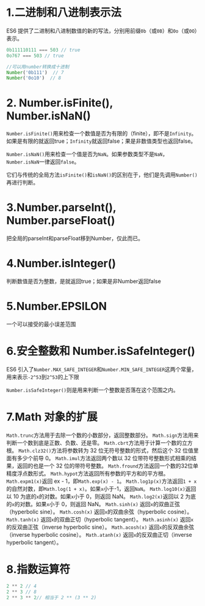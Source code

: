 # 1.二进制和八进制表示法
ES6 提供了二进制和八进制数值的新的写法，分别用前缀`0b`（或`0B`）和`0o`（或`0O`）表示。

```javascript
0b111110111 === 503 // true
0o767 === 503 // true

//可以用number转换成十进制
Number('0b111')  // 7
Number('0o10')  // 8
```

# 2. Number.isFinite(), Number.isNaN()
`Number.isFinite()`用来检查一个数值是否为有限的（finite），即不是`Infinity`。如果是有限的就返回true；`Infinity`就返回false；果是非数值类型也返回false。

`Number.isNaN()`用来检查一个值是否为`NaN`。如果参数类型不是`NaN`，`Number.isNaN`一律返回`false`。

它们与传统的全局方法`isFinite()`和`isNaN()`的区别在于，他们是先调用`Number()`再进行判断。

# 3.Number.parseInt(), Number.parseFloat()
把全局的parseInt和parseFloat移到Number，仅此而已。

# 4.Number.isInteger()
判断数值是否为整数，是就返回true；如果是非Number返回false

# 5.Number.EPSILON
一个可以接受的最小误差范围

# 6.安全整数和 Number.isSafeInteger()
ES6 引入了`Number.MAX_SAFE_INTEGER`和`Number.MIN_SAFE_INTEGER`这两个常量，用来表示`-2^53`到`2^53`的上下限

`Number.isSafeInteger()`则是用来判断一个整数是否落在这个范围之内。

# 7.Math 对象的扩展
`Math.trunc`方法用于去除一个数的小数部分，返回整数部分。
`Math.sign`方法用来判断一个数到底是正数、负数、还是零。
`Math.cbrt`方法用于计算一个数的立方根。
`Math.clz32()`方法将参数转为 32 位无符号整数的形式，然后这个 32 位值里面有多少个前导 0。
`Math.imul`方法返回两个数以 32 位带符号整数形式相乘的结果，返回的也是一个 32 位的带符号整数。
`Math.fround`方法返回一个数的32位单精度浮点数形式。
`Math.hypot`方法返回所有参数的平方和的平方根。
`Math.expm1(x)`返回 ex - 1，即`Math.exp(x) - 1`。
`Math.log1p(x)`方法返回`1 + x`的自然对数，即`Math.log(1 + x)`。如果`x`小于-1，返回`NaN`。
`Math.log10(x)`返回以 10 为底的`x`的对数。如果`x`小于 0，则返回 NaN。
`Math.log2(x)`返回以 2 为底的`x`的对数。如果`x`小于 0，则返回 NaN。
`Math.sinh(x)`  返回`x`的双曲正弦（hyperbolic sine）。
`Math.cosh(x)`  返回`x`的双曲余弦（hyperbolic cosine）。
`Math.tanh(x)`  返回`x`的双曲正切（hyperbolic tangent）。
`Math.asinh(x)`  返回`x`的反双曲正弦（inverse hyperbolic sine）。
`Math.acosh(x)`  返回`x`的反双曲余弦（inverse hyperbolic cosine）。
`Math.atanh(x)`  返回`x`的反双曲正切（inverse hyperbolic tangent）。

# 8.指数运算符
```javascript
2 ** 2 // 4
2 ** 3 // 8
2 ** 3 ** 2// 相当于 2 ** (3 ** 2)
```
<!--stackedit_data:
eyJoaXN0b3J5IjpbLTEzNzQxMTY3NSw5Mzk4NDU4MjAsLTIwOD
g3NDY2MTJdfQ==
-->
